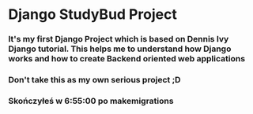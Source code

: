 # Django StudyBud Project

### It's my first Django Project which is based on Dennis Ivy Django tutorial. This helps me to understand how Django works and how to create Backend oriented web applications

### Don't take this as my own serious project ;D

### Skończyłeś w 6:55:00 po makemigrations
